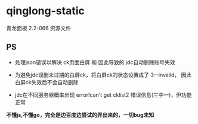# qinglong-static
青龙面板 2.2-066 资源文件

## PS
- 处理json错误以解决 ck页面白屏 和 因此导致的 jdc自动删除账号失效

- 为避免jdc误删未过期的白屏ck，将白屏ck的状态设置成了 3--invaild， 因此白屏ck失效后不会自动删除

- jdc在不同服务器概率出现 error!can't get cklist2 错误信息(三中一)，但功能正常

**不懂js,不懂go，完全是边百度边尝试的弄出来的，一切bug未知**
